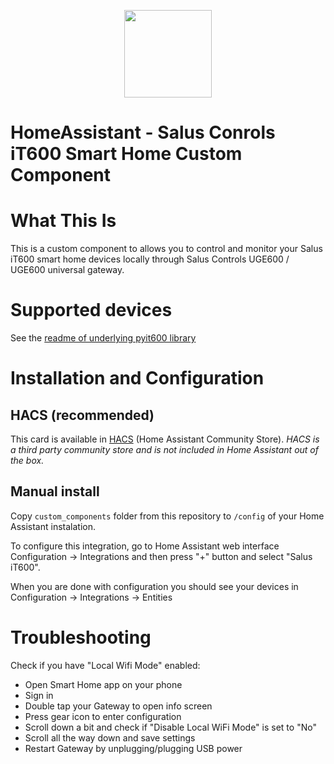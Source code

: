 <p align="center">
  <a href="https://github.com/jvitkauskas/homeassistant_salus"><img src="https://salus-smarthome.eu/wp-content/themes/salus-controls/img/logo.svg" height="140"></a>
</p>

# HomeAssistant - Salus Conrols iT600 Smart Home Custom Component

# What This Is

This is a custom component to allows you to control and monitor your Salus iT600 smart home devices locally through Salus Controls UGE600 / UGE600 universal gateway.

# Supported devices

See the [readme of underlying pyit600 library](https://github.com/jvitkauskas/pyit600/blob/master/README.md)

# Installation and Configuration

## HACS (recommended)

This card is available in [HACS](https://hacs.xyz/) (Home Assistant Community Store).
*HACS is a third party community store and is not included in Home Assistant out of the box.*

## Manual install
Copy `custom_components` folder from this repository to `/config` of your Home Assistant instalation.

To configure this integration, go to Home Assistant web interface Configuration -> Integrations and then press "+" button and select "Salus iT600".

When you are done with configuration you should see your devices in Configuration -> Integrations -> Entities

# Troubleshooting

Check if you have "Local Wifi Mode" enabled:
* Open Smart Home app on your phone
* Sign in
* Double tap your Gateway to open info screen
* Press gear icon to enter configuration
* Scroll down a bit and check if "Disable Local WiFi Mode" is set to "No"
* Scroll all the way down and save settings
* Restart Gateway by unplugging/plugging USB power
